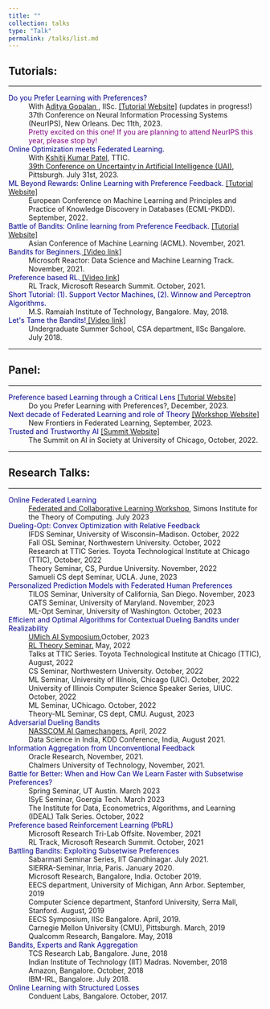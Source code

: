```yaml
---
title: ""
collection: talks
type: "Talk"
permalink: /talks/list.md
---
```


<h2 style="color:SteelBlue;" vspace="-60px;"><a id="tutorial">Tutorials:</a></h2>
<hr style="height:1px;border-width:0;color:black;background-color:black">
<dl style="margin:0px;margin-bottom:0">
     <dt><span style="color:DarkBlue">Do you Prefer Learning with Preferences? </span></dt>
     <dd>With <a href="https://ece.iisc.ac.in/~aditya/" LINK="red"> Aditya Gopalan </a>, IISc. <a href="https://sites.google.com/view/pref-learning-tutorial-neurips/home">[Tutorial Website]</a> (updates in progress!) </dd>
     <dd>37th Conference on Neural Information Processing Systems (NeurIPS), New Orleans. Dec 11th, 2023.</dd>
     <dd><font color="#800080">Pretty excited on this one! If you are planning to attend NeurIPS this year, please stop by!</font></dd>
     <dt><span style="color:DarkBlue">Online Optimization meets Federated Learning.</span></dt>
     <dd>With <a href="https://kkpatel.ttic.edu/" LINK="red"> Kshitij Kumar Patel</a>, TTIC.</dd>
     <dd> <a href="https://www.auai.org/uai2023/tutorials" LINK="red"> 39th Conference on Uncertainty in Artificial Intelligence (UAI)</a>, Pittsburgh. July 31st, 2023.</dd>
     <dt><span style="color:DarkBlue">ML Beyond Rewards: Online Learning with Preference Feedback.</span>
          <a href="https://sites.google.com/view/olpf/home">[Tutorial Website]</a> </dt> 
     <dd>European Conference on Machine Learning and Principles and Practice of Knowledge Discovery in Databases (ECML-PKDD). September, 2022.</dd>
     <dt><span style="color:DarkBlue">Battle of Bandits: Online learning from Preference Feedback.</span>
     <a href="https://www.acml-conf.org/2021/tutorials/battle-of-bandits-online-learning-from-preference-feedback/">[Tutorial Website]</a></dt> 
     <dd>Asian Conference of Machine Learning (ACML). November, 2021.</dd>
     <dt><span style="color:DarkBlue">Bandits for Beginners.</span><a href="https://www.youtube.com/watch?v=DB06M7ZA0Gs"> [Video link]</a> </dt> 
     <dd>Microsoft Reactor: Data Science and Machine Learning Track. November, 2021.</dd>
     <dt><span style="color:DarkBlue">Preference based RL.</span><a href="https://www.youtube.com/watch?v=MJzBUNtv0Ho"> [Video link]</a> </dt> 
     <dd>RL Track, Microsoft Research Summit. October, 2021.</dd>
     <dt><span style="color:DarkBlue">Short Tutorial: (1). Support Vector Machines, (2). Winnow and Perceptron Algorithms.</span></dt> 
     <dd>M.S. Ramaiah Institute of Technology, Bangalore. May, 2018.</dd>
     <dt><span style="color:DarkBlue">Let's Tame the Bandits!</span><a href="https://www.youtube.com/watch?v=ISRXT6Cu_jw"> [Video link]</a></dt>
     <dd style="margin-bottom:0">Undergraduate Summer School, CSA department, IISc Bangalore. July 2018.</dd>
</dl>
<hr>
<h2 style="color:SteelBlue;" vspace="-60px;"><a id="panel">Panel:</a></h2>
<hr style="height:1px;border-width:0;color:black;background-color:black">
<dl style="margin:0px;margin-bottom:0">
     <dt><span style="color:DarkBlue">Preference based Learning through a Critical Lens</span>
          <a href="https://sites.google.com/view/pref-learning-tutorial-neurips/home">[Tutorial Website]</a> </dt> 
     <dd>Do you Prefer Learning with Preferences?, December, 2023.</dd>
     <dt><span style="color:DarkBlue">Next decade of Federated Learning and role of Theory</span>
          <a href="https://sites.google.com/view/tticfl-summerworkshop2023/home?authuser=0">[Workshop Website]</a> </dt> 
     <dd>New Frontiers in Federated Learning, September, 2023.</dd>
     <dt><span style="color:DarkBlue">Trusted and Trustworthy AI</span>
          <a href="https://ifk.uchicago.edu/events/1440/the-summit-on-ai-in-society/">[Summit Website]</a> </dt> 
     <dd>The Summit on AI in Society at University of Chicago, October, 2022.</dd>
</dl>
<hr>
<h2 style="color:SteelBlue;vspace:-100px"><a id="research_talks">Research Talks:</a></h2>
<hr style="height:1px;border-width:0;color:black;background-color:black">
<dl> 
  <dt><span style="color:DarkBlue">Online Federated Learning</span></dt>
     <dd><a href="https://simons.berkeley.edu/workshops/federated-collaborative-learning/schedule">Federated and Collaborative Learning Workshop</a>, Simons Institute for the Theory of Computing. July 2023</dd>
   
  <dt><span style="color:DarkBlue">Dueling-Opt: Convex Optimization with Relative Feedback</span></dt>
     <dd> IFDS Seminar, University of Wisconsin–Madison. October, 2022</dd>
     <dd> Fall OSL Seminar, Northwestern University. October, 2022</dd>
     <dd> Research at TTIC Series. Toyota Technological Institute at Chicago (TTIC), October, 2022</dd> 
     <dd> Theory Seminar, CS, Purdue University. November, 2022</dd> 
     <dd> Samueli CS dept Seminar, UCLA. June, 2023</dd> 
     
  <dt><span style="color:DarkBlue">Personalized Prediction Models with Federated Human Preferences</span></dt>
     <dd> TILOS Seminar, University of California, San Diego. November, 2023 </dd>
     <dd> CATS Seminar, University of Maryland. November, 2023 </dd>
     <dd> ML-Opt Seminar, University of Washington. October, 2023 </dd>
     
  <dt><span style="color:DarkBlue">Efficient and Optimal Algorithms for Contextual Dueling Bandits under Realizability</span></dt>
     <dd> <a href="https://ai.engin.umich.edu/events/2023-ai-symposium/">UMich AI Symposium.</a>October, 2023</dd>
     <dd> <a href="https://sites.google.com/view/rltheoryseminars/home?authuser=0">RL Theory Seminar.</a> May, 2022</dd>
     <dd> Talks at TTIC Series. Toyota Technological Institute at Chicago (TTIC), August, 2022</dd>
     <dd> CS Seminar, Northwestern University. October, 2022</dd>
     <dd> ML Seminar, University of Illinois, Chicago (UIC). October, 2022</dd>
     <dd> University of Illinois Computer Science Speaker Series, UIUC. October, 2022</dd> 
     <dd> ML Seminar, UChicago. October, 2022</dd>
     <dd> Theory-ML Seminar, CS dept, CMU. August, 2023</dd>
           
  <dt><span style="color:DarkBlue">Adversarial Dueling Bandits</span></dt>
     <dd><a href="https://nasscom.in/ai-gamechangers/">NASSCOM AI Gamechangers.</a> April, 2022</dd> 
     <dd>Data Science in India, KDD Conference, India, August 2021.</dd>    
     
  <dt><span style="color:DarkBlue">Information Aggregation from Unconventional Feedback</span></dt>
     <dd>Oracle Research, November, 2021.</dd>
     <dd>Chalmers University of Technology, November, 2021.</dd>

  <dt><span style="color:DarkBlue">Battle for Better: When and How Can We Learn Faster with Subsetwise Preferences?</span></dt>
     <dd>Spring Seminar, UT Austin. March 2023</dd>
     <dd>ISyE Seminar, Goergia Tech. March 2023</dd>
     <dd> The Institute for Data, Econometrics, Algorithms, and Learning (IDEAL) Talk Series. October, 2022</dd>   
     
  <dt><span style="color:DarkBlue">Preference based Reinforcement Learning (PbRL)</span></dt>
     <dd>Microsoft Research Tri-Lab Offsite. November, 2021</dd>
     <dd>RL Track, Microsoft Research Summit. October, 2021</dd>
     
  <dt><span style="color:DarkBlue">Battling Bandits: Exploiting Subsetwise Preferences</span></dt>   
     <dd>Sabarmati Seminar Series, IIT Gandhinagar. July 2021.</dd>   
     <dd>SIERRA-Seminar, Inria, Paris. January 2020.</dd>   
     <dd>Microsoft Research, Bangalore, India. October 2019.</dd>   
     <dd>EECS department, University of Michigan, Ann Arbor. September, 2019</dd>   
     <dd>Computer Science department, Stanford University, Serra Mall, Stanford. August, 2019</dd>   
     <dd>EECS Symposium, IISc Bangalore. April, 2019.</dd>
     <dd>Carnegie Mellon University (CMU), Pittsburgh. March, 2019</dd>   
     <dd>Qualcomm Research, Bangalore. May, 2018</dd>      
     
  <dt><span style="color:DarkBlue">Bandits, Experts and Rank Aggregation</span></dt>   
     <dd>TCS Research Lab, Bangalore. June, 2018</dd>   
     <dd>Indian Institute of Technology (IIT) Madras. November, 2018</dd>
     <dd>Amazon, Bangalore. October, 2018</dd>
     <dd>IBM-IRL, Bangalore. July 2018.</dd>
     
  <dt><span style="color:DarkBlue">Online Learning with Structured Losses</span></dt>   
     <dd>Conduent Labs, Bangalore. October, 2017.</dd>    
</dl>

<!-- 
<ul>
     <li><span style="color:blue">PbRL: Preference based Reinforcement Learning.</span> RL Track, Microsoft Research Summit. October 2021.</li>
     <li><span style="color:blue">Adversarial Dueling Bandits.</span> Data Science in India, KDD Conference, India. August 2021.</li>
     <li><span style="color:blue">Battle of Bandits.</span> Sabarmati Seminar Series, IIT Gandhinagar, India. July 2021.</li>
     <li><span style="color:blue">Online Learning from Preferences.</span> SIERRA-Seminar, Inria, Paris. January 2020.</li>
     <li><span style="color:blue">Structured Battling Bandits.</span> Microsoft Research, Bangalore, India. October 2019.</li>
</ul>


*3 talks at ICML*, 2021. <br/><br/>
ensp;ensp;<span style="color:blue">Active Ranking with Subset-wise Preferences.</span> *Artificial Intelligence and Statistics (AISTATS)*. Naha, Okinawa, Japan, April 2019.<br/><br/>
<span style="color:blue">PhD Thesis Overview: Information Aggregation from Preferential Feedback.</span> *EECS Symposium, Indian Institute of Science, Bangalore, India*. April 2019.<br/><br/>
<span style="color:blue">PAC Battling-Bandits in the Plackett-Luce model.</span> *Algorithmic Learning Theory (ALT), 2019*. Chicago, USA, March 2019.<br/> 
-->

